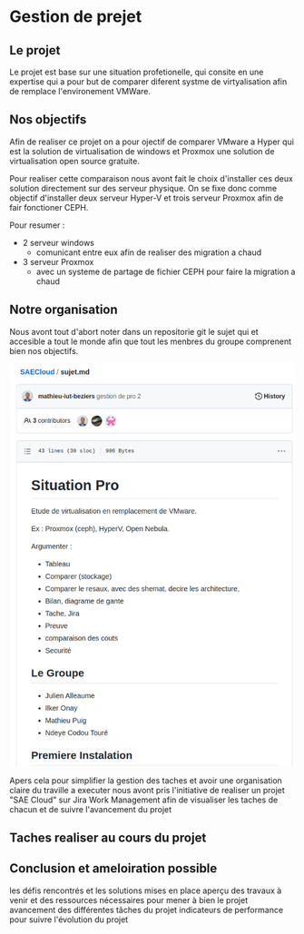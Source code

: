 # Gestion de prejet

## Le projet

Le projet est base sur une situation profetionelle, qui consite en une expertise qui a pour but de comparer diferent systme de virtyalisation afin de remplace l'environement VMWare.

## Nos objectifs

Afin de realiser ce projet on a pour ojectif de comparer VMware a Hyper qui est la solution de virtualisation de windows et Proxmox une solution de virtualisation open source gratuite.

Pour realiser cette comparaison nous avont fait le choix d'installer ces deux solution directement sur des serveur physique. On se fixe donc comme objectif d'installer deux serveur Hyper-V et trois serveur Proxmox afin de fair fonctioner CEPH.

Pour resumer :

* 2 serveur windows
  * comunicant entre eux afin de realiser des migration a chaud
* 3 serveur Proxmox
  * avec un systeme de partage de fichier CEPH pour faire la migration a chaud

## Notre organisation

Nous avont tout d'abort noter dans un repositorie git le sujet qui et accesible a tout le monde afin que tout les menbres du groupe comprenent bien nos objectifs.

![Sujet](./img/Capture%20d’écran%20du%202022-12-14%2012-08-19.png)


Apers cela pour simplifier la gestion des taches et avoir une organisation claire du traville a executer nous avont pris l'initiative de realiser un projet "SAE Cloud" sur Jira Work Management afin de visualiser les taches de chacun et de suivre l'avancement du projet 

## Taches realiser au cours du projet

## Conclusion et ameloiration possible


les défis rencontrés et les solutions mises en place
aperçu des travaux à venir et des ressources nécessaires pour mener à bien le projet
avancement des différentes tâches du projet
indicateurs de performance pour suivre l'évolution du projet